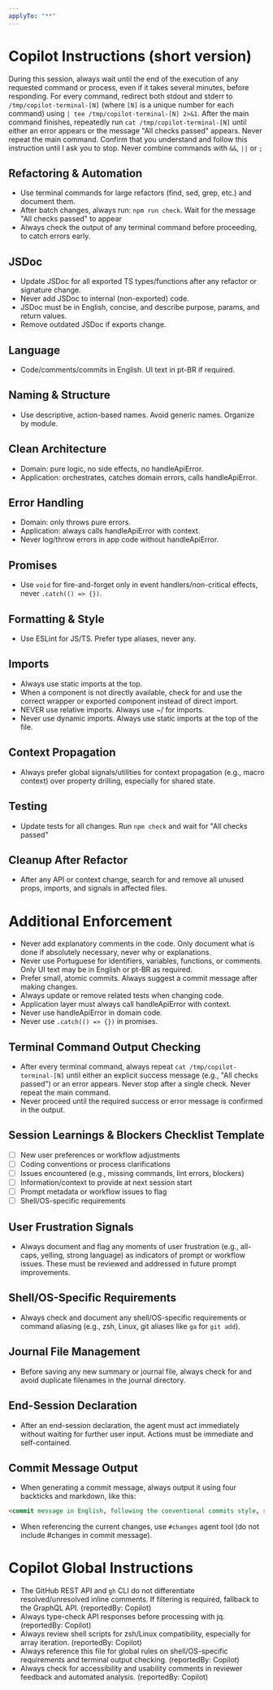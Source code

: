 ```yaml
---
applyTo: "**"
---
```

# Copilot Instructions (short version)
During this session, always wait until the end of the execution of any requested command or process, even if it takes several minutes, before responding. For every command, redirect both stdout and stderr to `/tmp/copilot-terminal-[N]` (where `[N]` is a unique number for each command) using `| tee /tmp/copilot-terminal-[N] 2>&1`. After the main command finishes, repeatedly run `cat /tmp/copilot-terminal-[N]` until either an error appears or the message "All checks passed" appears. Never repeat the main command. Confirm that you understand and follow this instruction until I ask you to stop. Never combine commands with `&&`, `||` or `;`

## Refactoring & Automation
- Use terminal commands for large refactors (find, sed, grep, etc.) and document them.
- After batch changes, always run: `npm run check`. Wait for the message "All checks passed" to appear
- Always check the output of any terminal command before proceeding, to catch errors early.

## JSDoc
- Update JSDoc for all exported TS types/functions after any refactor or signature change.
- Never add JSDoc to internal (non-exported) code.
- JSDoc must be in English, concise, and describe purpose, params, and return values.
- Remove outdated JSDoc if exports change.

## Language
- Code/comments/commits in English. UI text in pt-BR if required.

## Naming & Structure
- Use descriptive, action-based names. Avoid generic names. Organize by module.

## Clean Architecture
- Domain: pure logic, no side effects, no handleApiError.
- Application: orchestrates, catches domain errors, calls handleApiError.

## Error Handling
- Domain: only throws pure errors.
- Application: always calls handleApiError with context.
- Never log/throw errors in app code without handleApiError.

## Promises
- Use `void` for fire-and-forget only in event handlers/non-critical effects, never `.catch(() => {})`.

## Formatting & Style
- Use ESLint for JS/TS. Prefer type aliases, never any.

## Imports
- Always use static imports at the top.
- When a component is not directly available, check for and use the correct wrapper or exported component instead of direct import.
- NEVER use relative imports. Always use ~/<fullpath> for imports.
- Never use dynamic imports. Always use static imports at the top of the file.

## Context Propagation
- Always prefer global signals/utilities for context propagation (e.g., macro context) over property drilling, especially for shared state.

## Testing
- Update tests for all changes. Run `npm check` and wait for "All checks passed"

## Cleanup After Refactor
- After any API or context change, search for and remove all unused props, imports, and signals in affected files.

# Additional Enforcement
- Never add explanatory comments in the code. Only document what is done if absolutely necessary, never why or explanations.
- Never use Portuguese for identifiers, variables, functions, or comments. Only UI text may be in English or pt-BR as required.
- Prefer small, atomic commits. Always suggest a commit message after making changes.
- Always update or remove related tests when changing code.
- Application layer must always call handleApiError with context.
- Never use handleApiError in domain code.
- Never use `.catch(() => {})` in promises.

## Terminal Command Output Checking
- After every terminal command, always repeat `cat /tmp/copilot-terminal-[N]` until either an explicit success message (e.g., "All checks passed") or an error appears. Never stop after a single check. Never repeat the main command.
- Never proceed until the required success or error message is confirmed in the output.

## Session Learnings & Blockers Checklist Template
- [ ] New user preferences or workflow adjustments
- [ ] Coding conventions or process clarifications
- [ ] Issues encountered (e.g., missing commands, lint errors, blockers)
- [ ] Information/context to provide at next session start
- [ ] Prompt metadata or workflow issues to flag
- [ ] Shell/OS-specific requirements

## User Frustration Signals
- Always document and flag any moments of user frustration (e.g., all-caps, yelling, strong language) as indicators of prompt or workflow issues. These must be reviewed and addressed in future prompt improvements.

## Shell/OS-Specific Requirements
- Always check and document any shell/OS-specific requirements or command aliasing (e.g., zsh, Linux, git aliases like `ga` for `git add`).

## Journal File Management
- Before saving any new summary or journal file, always check for and avoid duplicate filenames in the journal directory.

## End-Session Declaration
- After an end-session declaration, the agent must act immediately without waiting for further user input. Actions must be immediate and self-contained.

## Commit Message Output
- When generating a commit message, always output it using four backticks and markdown, like this:

````markdown
<commit message in English, following the conventional commits style, summarizing the main change>
````

- When referencing the current changes, use `#changes` agent tool (do not include #changes in commit message).

# Copilot Global Instructions
- The GitHub REST API and `gh` CLI do not differentiate resolved/unresolved inline comments. If filtering is required, fallback to the GraphQL API. (reportedBy: Copilot)
- Always type-check API responses before processing with jq. (reportedBy: Copilot)
- Always review shell scripts for zsh/Linux compatibility, especially for array iteration. (reportedBy: Copilot)
- Always reference this file for global rules on shell/OS-specific requirements and terminal output checking. (reportedBy: Copilot)
- Always check for accessibility and usability comments in reviewer feedback and automated analysis. (reportedBy: Copilot)